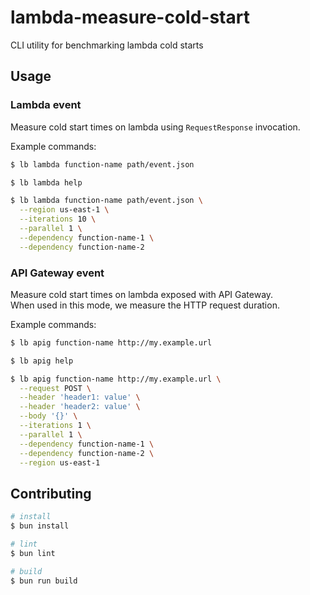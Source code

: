 # lambda-measure-cold-start
CLI utility for benchmarking lambda cold starts

## Usage

### Lambda event

Measure cold start times on lambda using `RequestResponse` invocation.

Example commands:
```bash
$ lb lambda function-name path/event.json

$ lb lambda help

$ lb lambda function-name path/event.json \
  --region us-east-1 \
  --iterations 10 \
  --parallel 1 \
  --dependency function-name-1 \
  --dependency function-name-2
```

### API Gateway event

Measure cold start times on lambda exposed with API Gateway.  
When used in this mode, we measure the HTTP request duration.

Example commands:
```bash
$ lb apig function-name http://my.example.url

$ lb apig help

$ lb apig function-name http://my.example.url \
  --request POST \
  --header 'header1: value' \
  --header 'header2: value' \
  --body '{}' \
  --iterations 1 \
  --parallel 1 \
  --dependency function-name-1 \
  --dependency function-name-2 \
  --region us-east-1
```

## Contributing


```bash
# install
$ bun install

# lint
$ bun lint

# build
$ bun run build
```
